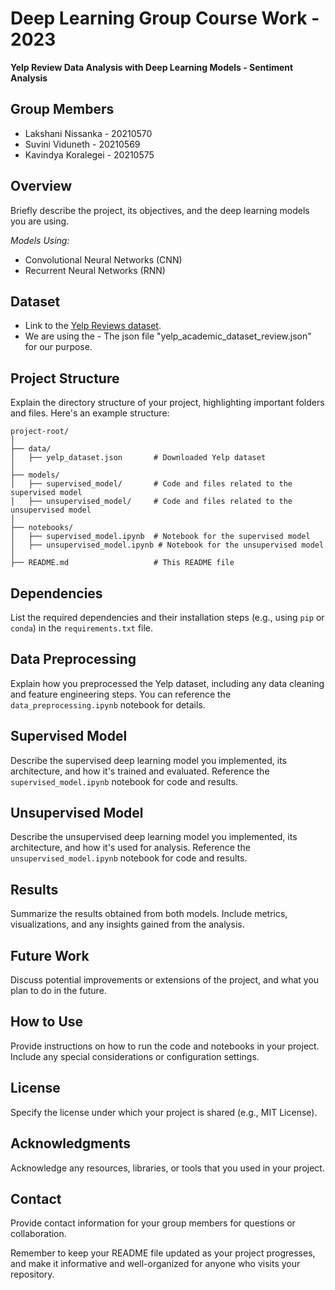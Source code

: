 # Deep Learning Group Course Work - 2023

**Yelp Review Data Analysis with Deep Learning Models - Sentiment Analysis**

## Group Members

- Lakshani Nissanka - 20210570
- Suvini Viduneth - 20210569
- Kavindya Koralegei - 20210575

## Overview

Briefly describe the project, its objectives, and the deep learning models you are using.

*Models Using:*
- Convolutional Neural Networks (CNN) 
- Recurrent Neural Networks (RNN)

## Dataset

- Link to the [Yelp Reviews dataset](https://www.yelp.com/dataset).
- We are using the  - The json file "yelp_academic_dataset_review.json" for our purpose.

## Project Structure

Explain the directory structure of your project, highlighting important folders and files. Here's an example structure:

```plaintext
project-root/
│
├── data/
│   ├── yelp_dataset.json       # Downloaded Yelp dataset
│
├── models/
│   ├── supervised_model/       # Code and files related to the supervised model
│   ├── unsupervised_model/     # Code and files related to the unsupervised model
│
├── notebooks/
│   ├── supervised_model.ipynb  # Notebook for the supervised model
│   ├── unsupervised_model.ipynb # Notebook for the unsupervised model
│
├── README.md                   # This README file
```

## Dependencies

List the required dependencies and their installation steps (e.g., using `pip` or `conda`) in the `requirements.txt` file.

## Data Preprocessing

Explain how you preprocessed the Yelp dataset, including any data cleaning and feature engineering steps. You can reference the `data_preprocessing.ipynb` notebook for details.

## Supervised Model

Describe the supervised deep learning model you implemented, its architecture, and how it's trained and evaluated. Reference the `supervised_model.ipynb` notebook for code and results.

## Unsupervised Model

Describe the unsupervised deep learning model you implemented, its architecture, and how it's used for analysis. Reference the `unsupervised_model.ipynb` notebook for code and results.

## Results

Summarize the results obtained from both models. Include metrics, visualizations, and any insights gained from the analysis.

## Future Work

Discuss potential improvements or extensions of the project, and what you plan to do in the future.

## How to Use

Provide instructions on how to run the code and notebooks in your project. Include any special considerations or configuration settings.

## License

Specify the license under which your project is shared (e.g., MIT License).

## Acknowledgments

Acknowledge any resources, libraries, or tools that you used in your project.

## Contact

Provide contact information for your group members for questions or collaboration.

Remember to keep your README file updated as your project progresses, and make it informative and well-organized for anyone who visits your repository.



